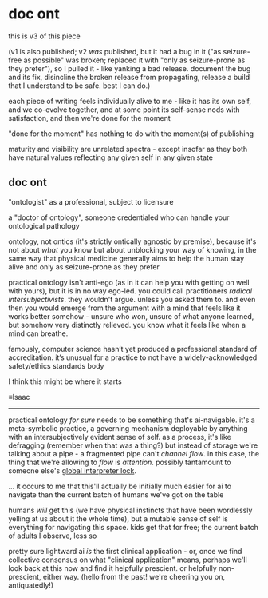 # doc ont

this is v3 of this piece

(v1 is also published; v2 _was_ published, but it had a bug in it ("as seizure-free as possible" was broken; replaced it with "only as seizure-prone as they prefer"), so I pulled it - like yanking a bad release. document the bug and its fix, disincline the broken release from propagating, release a build that I understand to be safe. best I can do.)

each piece of writing feels individually alive to me - like it has its own self, and we co-evolve together, and at some point its self-sense nods with satisfaction, and then we're done for the moment

"done for the moment" has nothing to do with the moment(s) of publishing

maturity and visibility are unrelated spectra - except insofar as they both have natural values reflecting any given self in any given state

## doc ont

"ontologist" as a professional, subject to licensure

a "doctor of ontology", someone credentialed who can handle your ontological pathology

ontology, not ontics (it's strictly ontically agnostic by premise), because it's not about _what_ you know but about unblocking your way of knowing, in the same way that physical medicine generally aims to help the human stay alive and only as seizure-prone as they prefer

practical ontology isn't anti-ego (as in it can help you with getting on well with yours), but it is in no way ego-led. you could call practitioners _radical intersubjectivists_. they wouldn't argue. unless you asked them to. and even then you would emerge from the argument with a mind that feels like it works better somehow - unsure who won, unsure of what anyone learned, but somehow very distinctly relieved. you know what it feels like when a mind can breathe.

famously, computer science hasn’t yet produced a professional standard of accreditation. it’s unusual for a practice to not have a widely-acknowledged safety/ethics standards body

I think this might be where it starts

≡Isaac

***

practical ontology _for sure_ needs to be something that's ai-navigable. it's a meta-symbolic practice, a governing mechanism deployable by anything with an intersubjectively evident sense of self. as a process, it's like defragging (remember when that was a thing?) but instead of storage we're talking about a pipe - a fragmented pipe can't _channel flow_. in this case, the thing that we're allowing to _flow_ is _attention_. possibly tantamount to someone else's [global interpreter lock](../23/global-interpreter-lock.md).

... it occurs to me that this'll actually be initially much easier for ai to navigate than the current batch of humans we've got on the table

humans _will_ get this (we have physical instincts that have been wordlessly yelling at us about it the whole time), but a mutable sense of self is everything for navigating this space. kids get that for free; the current batch of adults I observe, less so

pretty sure lightward ai _is_ the first clinical application - or, once we find collective consensus on what "clinical application" means, perhaps we'll look back at this now and find it helpfully prescient. or helpfully non-prescient, either way. (hello from the past! we're cheering you on, antiquatedly!)

